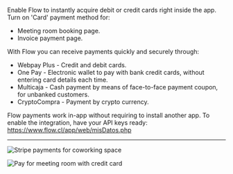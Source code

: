 Enable Flow to instantly acquire debit or credit cards right inside the app. Turn on 'Card' payment method for:
- Meeting room booking page.
- Invoice payment page.

With Flow you can receive payments quickly and securely through:
- Webpay Plus - Credit and debit cards. 
- One Pay - Electronic wallet to pay with bank credit cards, without entering card details each time.
- Multicaja - Cash payment by means of face-to-face payment coupon, for unbanked customers.
- CryptoCompra - Payment by crypto currency.

Flow payments work in-app without requiring to install another app. To enable the integration, have your API keys ready: https://www.flow.cl/app/web/misDatos.php

---

![Stripe payments for coworking space](https://s3.ap-northeast-2.amazonaws.com/marketing.feature.andcards.com/stripe-payment-method.png)

![Pay for meeting room with credit card](https://s3.ap-northeast-2.amazonaws.com/marketing.feature.andcards.com/stripe-card.png)